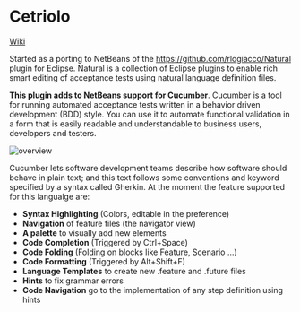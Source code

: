 Cetriolo
========

[Wiki](https://github.com/kinkadzs/Cetriolo/wiki/Home)<br/>

Started as a porting to NetBeans of the https://github.com/rlogiacco/Natural plugin for Eclipse. Natural is a collection of Eclipse plugins to enable rich smart editing of acceptance tests using natural language definition files.

**This plugin adds to NetBeans support for Cucumber**. Cucumber is a tool for running automated acceptance tests written in a behavior driven development (BDD) style. You can use it to automate functional validation in a form that is easily readable and understandable to business users, developers and testers.

![overview](https://github.com/kinkadzs/Cetriolo/raw/master/screenshots/overview.png)

Cucumber lets software development teams describe how software should behave in plain text; and this text follows some conventions and keyword specified by a syntax called Gherkin. At the moment the feature supported for this langualge are:

* **Syntax Highlighting** (Colors, editable in the preference)
* **Navigation** of feature files (the navigator view)
* **A palette** to visually add new elements
* **Code Completion** (Triggered by Ctrl+Space)
* **Code Folding** (Folding on blocks like Feature, Scenario ...)
* **Code Formatting** (Triggered by Alt+Shift+F)
* **Language Templates** to create new .feature and .future files
* **Hints** to fix grammar errors
* **Code Navigation** go to the implementation of any step definition using hints

